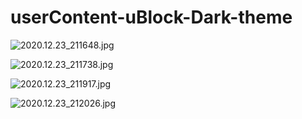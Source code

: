 # userContent-uBlock-Dark-theme
  
![2020.12.23_211648.jpg](https://i.imgur.com/iSjfImF.jpg)  
  
![2020.12.23_211738.jpg](https://i.imgur.com/zWDjcz5.jpg)  
  
![2020.12.23_211917.jpg](https://i.imgur.com/UhM3NDh.jpg)  
  
![2020.12.23_212026.jpg](https://i.imgur.com/27fnMte.jpg)  
